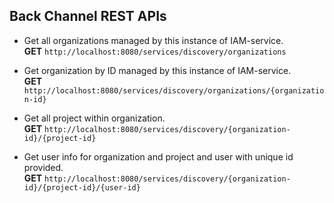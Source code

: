 ## Back Channel REST APIs

* Get all organizations managed by this instance of IAM-service.  
  __GET__ ``http://localhost:8080/services/discovery/organizations``

* Get organization by ID managed by this instance of IAM-service.  
  __GET__ ``http://localhost:8080/services/discovery/organizations/{organization-id}``

* Get all project within organization.  
  __GET__ ``http://localhost:8080/services/discovery/{organization-id}/{project-id}``

* Get user info for organization and project and user with unique id provided.  
  __GET__ ``http://localhost:8080/services/discovery/{organization-id}/{project-id}/{user-id}``
